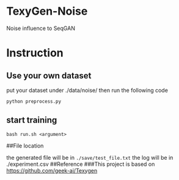 # TexyGen-Noise
Noise influence to SeqGAN

# Instruction

## Use your own dataset

put your dataset under ./data/noise/
then run the following code
```
python preprocess.py
```

## start training

```
bash run.sh <argument>

```

##File location

the generated file will be in `./save/test_file.txt`
the log will be in ./experiment.csv
##Reference
###This project is based on https://github.com/geek-ai/Texygen


